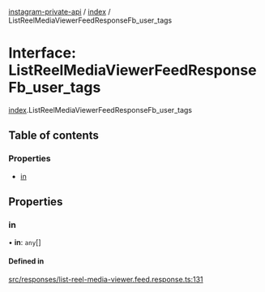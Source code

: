 [instagram-private-api](../../README.md) / [index](../../modules/index.md) / ListReelMediaViewerFeedResponseFb_user_tags

# Interface: ListReelMediaViewerFeedResponseFb\_user\_tags

[index](../../modules/index.md).ListReelMediaViewerFeedResponseFb_user_tags

## Table of contents

### Properties

- [in](ListReelMediaViewerFeedResponseFb_user_tags.md#in)

## Properties

### in

• **in**: `any`[]

#### Defined in

[src/responses/list-reel-media-viewer.feed.response.ts:131](https://github.com/Nerixyz/instagram-private-api/blob/0e0721c/src/responses/list-reel-media-viewer.feed.response.ts#L131)
